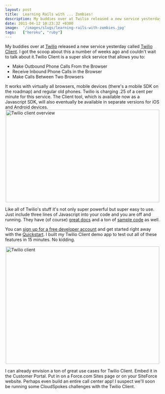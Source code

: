 ```yaml
---
layout: post
title:  Learning Rails with ... Zombies!
description: My buddies over at Twilio released a new service yesterday called Twilio Client . I got the scoop about this a number of weeks ago and couldnt wait to talk about it.Twilio Client is a super slick service that allows you to- * Make Outbound Phone Calls From the Browser  * Receive Inbound Phone Calls in the Browser  * Make Calls Between Two Browsers  It works with virtually all browsers, mobile devices (theres a mobile SDK on the roadmap) and regular old phones. Twilio is charging .25 of a cent p
date: 2011-04-12 10:23:32 +0300
image:  '/images/slugs/learning-rails-with-zombies.jpg'
tags:   ["heroku", "ruby"]
---
```

<p>My buddies over at <a href="http://www.twilio.com" target="_blank">Twilio</a> released a new service yesterday called <a href="http://www.twilio.com/api/client">Twilio Client</a>. I got the scoop about this a number of weeks ago and couldn't wait to talk about it.Twilio Client is a super slick service that allows you to:</p>
<ul>
 <li>Make Outbound Phone Calls From the Browser</li>
 <li>Receive Inbound Phone Calls in the Browser</li>
 <li>Make Calls Between Two Browsers</li>
</ul>
It works with virtually all browsers, mobile devices (there's a mobile SDK on the roadmap) and regular old phones. Twilio is charging .25 of a cent per minute for this service. The Client tool, which is available now as a Javascript SDK, will also eventually be available in separate versions for iOS and Android devices.
<img style="display: block; margin-left: auto; margin-right: auto;" title="twilio-client-overview.png" src="http://res.cloudinary.com/blog-jeffdouglas-com/image/upload/v1401022261/tkgoi5xrehzmxyzwelp7.png" border="0" alt="Twilio client overview" width="500" height="302" />
<p>Like all of Twilio's stuff it's not only super powerful but super easy to use. Just include three lines of Javascript into your code and you are off and running. They have (of course) <a href="http://www.twilio.com/docs/">great docs</a> and a ton of <a href="http://www.twilio.com/docs/howto/">sample code</a> as well.</p>
<p>You can <a href="https://www.twilio.com/try-twilio">sign up for a free developer account</a> and get started right away with the <a href="http://www.twilio.com/docs/quickstart/client/">Quickstart</a>. I built my Twilio Client demo app to test out all of these features in 15 minutes. No kidding.</p>
<img style="display: block; margin-left: auto; margin-right: auto;" title="twilio-client.png" src="http://res.cloudinary.com/blog-jeffdouglas-com/image/upload/v1401022285/dxa26bxkq79ahuu6ag3f.png" border="0" alt="Twilio client" width="500" height="383" />
<p>I can already envision a ton of great use cases for Twilio Client. Embed it in the Customer Portal. Put in on a Force.com Sites page or on your SiteForce website. Perhaps even build an entire call center app! I suspect we'll soon be running some CloudSpokes challenges with the Twilio Client.</p>

